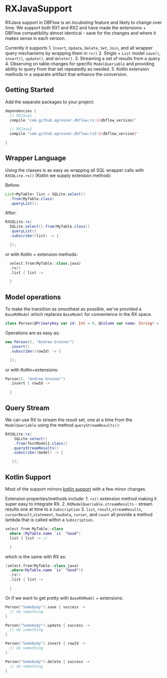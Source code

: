 # RXJavaSupport

RXJava support in DBFlow is an _incubating_ feature and likely to change over time. We support both RX1 and RX2 and have made the extensions + DBFlow compatibility almost identical - save for the changes and where it makes sense in each version.

Currently it supports 1. `Insert`, `Update`, `Delete`, `Set`, `Join`, and all wrapper query mechanisms by wrapping them in `rx()` 2. Single + `List` model `save()`, `insert()`, `update()`, and `delete()`. 3. Streaming a set of results from a query 4. Observing on table changes for specific `ModelQueriable` and providing ability to query from that set repeatedly as needed. 5. Kotlin extension methods in a separate artifact that enhance the conversion.

## Getting Started

Add the separate packages to your project:

```groovy
dependencies {
  // RXJava1
  compile "com.github.agrosner.dbflow:rx:${dbflow_version}"

  // RXJava2
  compile "com.github.agrosner.dbflow:rx2:${dbflow_version}"

}
```

## Wrapper Language

Using the classes is as easy as wrapping all SQL wrapper calls with `RXSQLite.rx()` \(Kotlin we supply extension method\):

Before:

```java
List<MyTable> list = SQLite.select()
  .from(MyTable.class)
  .queryList();
```

After:

```java
RXSQLite.rx(
  SQLite.select().from(MyTable.class))
  .queryList()
  .subscribe((list) -> {

  });
```

or with Kotlin + extension methods:

```kotlin
  select.from(MyTable::class.java)
  .rx()
  .list { list ->

  }
```

## Model operations

To make the transition as smoothest as possible, we've provided a `BaseRXModel` which replaces `BaseModel` for convenience in the RX space.

```kotlin
class Person(@PrimaryKey var id: Int = 0, @Column var name: String? = "") : BaseRXModel
```

Operations are as easy as:

```java
new Person(5, "Andrew Grosner")
  .insert()
  .subscribe((rowId) -> {

  });
```

or with Kotlin+extensions:

```kotlin
Person(5, "Andrew Grosner")
  .insert { rowId ->

  }
```

## Query Stream

We can use RX to stream the result set, one at a time from the `ModelQueriable` using the method `queryStreamResults()`:

```java
RXSQLite.rx(
    SQLite.select()
    .from(TestModel1.class))
   .queryStreamResults()
   .subscribe((model) -> {

   });
```

## Kotlin Support

Most of the support mirrors [kotlin support]() with a few minor changes.

Extension properties/methods include: 1. `rx()` extension method making it super easy to integrate RX. 2. `RXModelQueriable.streamResults` - stream results one at time to a `Subscription` 3. `list`, `result`,`streamResults`, `cursorResult`,`statement`, `hasData`, `cursor`, and `count` all provide a method lambda that is called within a `Subscription`.

```kotlin
select from MyTable::class
  where (MyTable.name `is` "Good")
  list { list -> //

  }
```

which is the same with RX as:

```kotlin
(select.from(MyTable::class.java)
  .where(MyTable.name `is` "Good"))
  .rx()
  .list { list ->

  }
```

Or if we want to get pretty with `BaseRXModel` + extensions:

```kotlin
Person("Somebody").save { success ->
  // do something
}

Person("Somebody").update { success ->
  // do something
}

Person("Somebody").insert { rowId ->
  // do something
}

Person("Somebody").delete { success ->
  // do something
}
```

